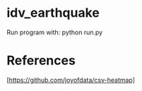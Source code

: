 # idv_earthquake

Run program with: python run.py

# References
[https://github.com/joyofdata/csv-heatmap] 
